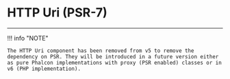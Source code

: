 # HTTP Uri (PSR-7)
- - -

!!! info "NOTE"

    The HTTP Uri component has been removed from v5 to remove the dependency on PSR. They will be introduced in a future version either as pure Phalcon implementations with proxy (PSR enabled) classes or in v6 (PHP implementation).
